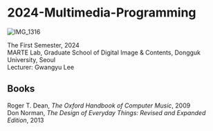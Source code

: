 # 2024-Multimedia-Programming

![IMG_1316](https://github.com/gwangyu-lee/2024-Multimedia-Programming/assets/79373845/0600ebf6-aa39-4e27-9fe0-21305ac04ae4)

The First Semester, 2024    
MARTE Lab, Graduate School of Digital Image & Contents, Dongguk University, Seoul    
Lecturer: Gwangyu Lee

## Books
Roger T. Dean, *The Oxford Handbook of Computer Music*, 2009    
Don Norman, *The Design of Everyday Things: Revised and Expanded Edition*, 2013    

